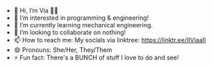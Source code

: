 - 👋 Hi, I’m Via 🏳️‍⚧️
- 👀 I’m interested in programming & engineering!
- 🌱 I’m currently learning mechanical engineering.
- 💞️ I’m looking to collaborate on nothing!
- 📫 How to reach me: My socials via linktree: https://linktr.ee/IIViaaII
- 😄 Pronouns: She/Her, They/Them
- ⚡ Fun fact: There's a BUNCH of stuff I love to do and see!

<!---
II-Viaa-II/II-Viaa-II is a ✨ special ✨ repository because its `README.md` (this file) appears on your GitHub profile.
You can click the Preview link to take a look at your changes.
--->
